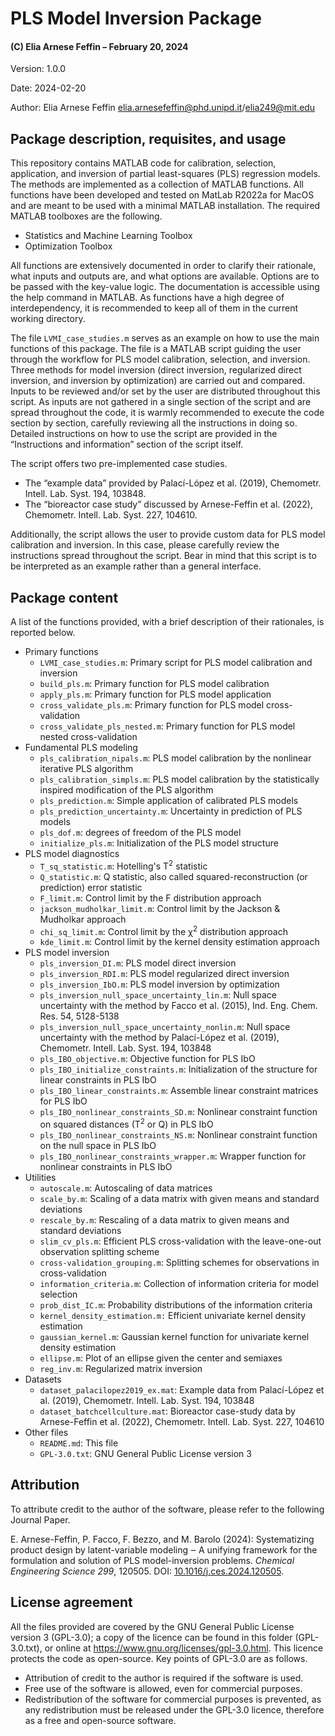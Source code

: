 # PLS Model Inversion Package
#### (C) Elia Arnese Feffin – February 20, 2024

Version: 1.0.0

Date: 2024-02-20

Author: Elia Arnese Feffin elia.arnesefeffin@phd.unipd.it/elia249@mit.edu

## Package description, requisites, and usage

This repository contains MATLAB code for calibration, selection, application, and inversion of partial least-squares (PLS) regression models. The methods are implemented as a collection of MATLAB functions. All functions have been developed and tested on MatLab R2022a for MacOS and are meant to be used with a minimal MATLAB installation. The required MATLAB toolboxes are the following.

* Statistics and Machine Learning Toolbox
* Optimization Toolbox

All functions are extensively documented in order to clarify their rationale, what inputs and outputs are, and what options are available. Options are to be passed with the key-value logic. The documentation is accessible using the help command in MATLAB. As functions have a high degree of interdependency, it is recommended to keep all of them in the current working directory.

The file `LVMI_case_studies.m` serves as an example on how to use the main functions of this package. The file is a MATLAB script guiding the user through the workflow for PLS model calibration, selection, and inversion. Three methods for model inversion (direct inversion, regularized direct inversion, and inversion by optimization) are carried out and compared. Inputs to be reviewed and/or set by the user are distributed throughout this script. As inputs are not gathered in a single section of the script and are spread throughout the code, it is warmly recommended to execute the code section by section, carefully reviewing all the instructions in doing so. Detailed instructions on how to use the script are provided in the “Instructions and information” section of the script itself.

The script offers two pre-implemented case studies.

* The “example data” provided by Palací-López et al. (2019), Chemometr. Intell. Lab. Syst. 194, 103848.
* The “bioreactor case study” discussed by Arnese-Feffin et al. (2022), Chemometr. Intell. Lab. Syst. 227, 104610.

Additionally, the script allows the user to provide custom data for PLS model calibration and inversion. In this case, please carefully review the instructions spread throughout the script. Bear in mind that this script is to be interpreted as an example rather than a general interface.

## Package content

 A list of the functions provided, with a brief description of their rationales, is reported below.
 
* Primary functions
	- `LVMI_case_studies.m`: Primary script for PLS model calibration and inversion
	- `build_pls.m`: Primary function for PLS model calibration
	- `apply_pls.m`: Primary function for PLS model application
	- `cross_validate_pls.m`: Primary function for PLS model cross-validation
	- `cross_validate_pls_nested.m`: Primary function for PLS model nested
	  cross-validation
* Fundamental PLS modeling
	- `pls_calibration_nipals.m`: PLS model calibration by the nonlinear iterative PLS algorithm
	- `pls_calibration_simpls.m`: PLS model calibration by the statistically inspired modification of the PLS algorithm
	- `pls_prediction.m`: Simple application of calibrated PLS models
	- `pls_prediction_uncertainty.m`: Uncertainty in prediction of PLS models
	- `pls_dof.m`: degrees of freedom of the PLS model
	- `initialize_pls.m`: Initialization of the PLS model structure
* PLS model diagnostics
	- `T_sq_statistic.m`: Hotelling's T<sup>2</sup> statistic
	- `Q_statistic.m`: Q statistic, also called squared-reconstruction (or prediction) error statistic
	- `F_limit.m`: Control limit by the F distribution approach
	- `jackson_mudholkar_limit.m`: Control limit by the Jackson & Mudholkar approach
	- `chi_sq_limit.m`: Control limit by the χ<sup>2</sup> distribution approach
	- `kde_limit.m`: Control limit by the kernel density estimation approach
* PLS model inversion
	- `pls_inversion_DI.m`: PLS model direct inversion
	- `pls_inversion_RDI.m`: PLS model regularized direct inversion
	- `pls_inversion_IbO.m`: PLS model inversion by optimization
	- `pls_inversion_null_space_uncertainty_lin.m`: Null space uncertainty with the method by Facco et al. (2015), Ind. Eng. Chem. Res. 54, 5128-5138
	- `pls_inversion_null_space_uncertainty_nonlin.m`: Null space uncertainty with the method by Palací-López et al. (2019), Chemometr. Intell. Lab. Syst. 194, 103848
	- `pls_IBO_objective.m`: Objective function for PLS IbO
	- `pls_IBO_initialize_constraints.m`: Initialization of the structure for
	  linear constraints in PLS IbO
	- `pls_IBO_linear_constraints.m`: Assemble linear constraint matrices for PLS IbO
	- `pls_IBO_nonlinear_constraints_SD.m`: Nonlinear constraint function on squared distances (T<sup>2</sup> or Q) in PLS IbO
	- `pls_IBO_nonlinear_constraints_NS.m`: Nonlinear constraint function on the null space in PLS IbO
	- `pls_IBO_nonlinear_constraints_wrapper.m`: Wrapper function for nonlinear constraints in PLS IbO
* Utilities
	- `autoscale.m`: Autoscaling of data matrices
	- `scale_by.m`: Scaling of a data matrix with given means and standard		  deviations
	- `rescale_by.m`: Rescaling of a data matrix to given means and standard		  deviations
	- `slim_cv_pls.m`: Efficient PLS cross-validation with the leave-one-out observation splitting scheme
	- `cross-validation_grouping.m`: Splitting schemes for observations in cross-validation
	- `information_criteria.m`: Collection of information criteria for model selection
	- `prob_dist_IC.m`: Probability distributions of the information criteria
	- `kernel_density_estimation.m:` Efficient univariate kernel density estimation
	- `gaussian_kernel.m`: Gaussian kernel function for univariate kernel density estimation
	- `ellipse.m`: Plot of an ellipse given the center and semiaxes
	- `reg_inv.m`: Regularized matrix inversion
* Datasets
	- `dataset_palacilopez2019_ex.mat`: Example data from Palací-López et al. (2019), Chemometr. Intell. Lab. Syst. 194, 103848
	- `dataset_batchcellculture.mat`: Bioreactor case-study data by Arnese-Feffin et al. (2022), Chemometr. Intell. Lab. Syst. 227, 104610
* Other files
	- `README.md`: This file
	- `GPL-3.0.txt`: GNU General Public License version 3

## Attribution

To attribute credit to the author of the software, please refer to the following Journal Paper.

E. Arnese-Feffin, P. Facco, F. Bezzo, and  M. Barolo (2024): Systematizing product design by latent-variable modeling ‒ A unifying framework for the formulation and solution of PLS model-inversion problems. _Chemical Engineering Science_ *299*, 120505. DOI: [10.1016/j.ces.2024.120505](https://doi.org/10.1016/j.ces.2024.120505).

## License agreement

All the files provided are covered by the GNU General Public License version 3 (GPL-3.0); a copy of the licence can be found in this folder (GPL-3.0.txt), or online at https://www.gnu.org/licenses/gpl-3.0.html. This licence protects the code as open-source. Key points of GPL-3.0 are as follows.

* Attribution of credit to the author is required if the software is used.
* Free use of the software is allowed, even for commercial purposes.
* Redistribution of the software for commercial purposes is prevented, as any redistribution must be released under the GPL-3.0 licence, therefore as a free and open-source software.
